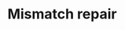 ---
annotations:
- id: PW:0000662
  parent: regulatory pathway
  type: Pathway Ontology
  value: mismatch repair pathway
authors:
- MaintBot
- Khanspers
- Thomas
- Ddigles
description: 'DNA mismatch repair is a system for recognizing and repairing erroneous
  insertion, deletion and mis-incorporation of bases that can arise during DNA replication
  and recombination, as well as repairing some forms of DNA damage  Source: [[wikipedia:DNA_mismatch_repair|wikipedia]].'
last-edited: 2013-07-08
organisms:
- Mus musculus
redirect_from:
- /index.php/Pathway:WP1257
- /instance/WP1257
- /instance/WP1257_r69073
revision: r69073
schema-jsonld:
- '@context': https://schema.org/
  '@id': https://wikipathways.github.io/pathways/WP1257.html
  '@type': Dataset
  creator:
    '@type': Organization
    name: WikiPathways
  description: 'DNA mismatch repair is a system for recognizing and repairing erroneous
    insertion, deletion and mis-incorporation of bases that can arise during DNA replication
    and recombination, as well as repairing some forms of DNA damage  Source: [[wikipedia:DNA_mismatch_repair|wikipedia]].'
  keywords:
  - Exo1
  - Lig1
  - Mlh1
  - Msh2
  - Msh6
  - Pcna
  - Pold1
  - Rfc1
  - Rpa1
  license: CC0
  name: Mismatch repair
seo: CreativeWork
title: Mismatch repair
wpid: WP1257
---